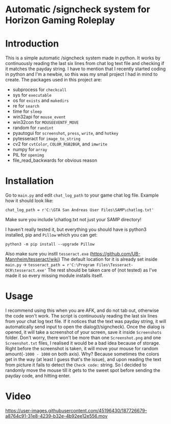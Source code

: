 # Automatic /signcheck system for Horizon Gaming Roleplay
# Introduction
This is a simple automatic /signcheck system made in python. It works by continuously reading the last six lines from chat log text file and checking if it matches the payday string. I have to mention that I recently started coding in python and I'm a newbie, so this was my small project I had in mind to create. The packages used in this project are:
- subprocess for `checkcall`
- sys for `executable`
- os for `exists` and `makedirs`
- re for `search`
- time for `sleep`
- win32api for `mouse_event`
- win32con for `MOUSEEVENTF_MOVE`
- random for `randint`
- pyautogui for `screenshot`, `press`, `write`, and `hotkey`
- pytesseract for `image_to_string`
- cv2 for `cvtColor`, `COLOR_RGB2BGR`, and `imwrite`
- numpy for `array`
- PIL for `openimg`
- file_read_backwards for obvious reason

# Installation
Go to `main.py` and edit `chat_log_path` to your game chat log file. Example how it should look like:
```
chat_log_path = r'C:\GTA San Andreas User Files\SAMP\chatlog.txt'
```
Make sure you include \chatlog.txt not just your SAMP directory!

I haven't really tested it, but everything you should have is python3 installed, pip and `Pillow` which you can get:
```
python3 -m pip install --upgrade Pillow
```

Also make sure you instll `tesseract.exe` (https://github.com/UB-Mannheim/tesseract/wiki)
The default location for it is already set inside `main.py` → `tesseract_path = r'C:\Program Files\Tesseract-OCR\tesseract.exe'`
The rest should be taken care of (not tested) as I've made it so every missing module installs itself.

# Usage
I recommend using this when you are AFK, and do not tab out, otherwise the code won't work. The script is continuously reading the last six lines from your chat log text file. If it notices that the text was payday string, it will automatically send input to open the dialog(t/signcheck). Once the dialog is opened, it will take a screenshot of your screen, save it inside `Screenshots` folder. Don't worry, there won't be more than one `Screenshot.png` and one `Screenshot.txt` files, I realised it would be a bad idea because of storage. Right before the screenshot is taken, it will move your mouse for random amount(`-1000 - 1000` on both axis). Why? Because sometimes the colors get in the way (at least I guess that's the issue), and upon reading the text from picture it fails to detect the `Check code:` string. So I decided to randomly move the mouse till it gets to the sweet spot before sending the payday code, and hitting enter.

# Video
https://user-images.githubusercontent.com/45196430/187726679-a8764c91-31e8-4239-b32e-4b92ee12e556.mov

